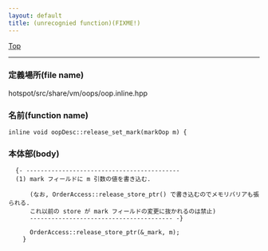 ```yaml
---
layout: default
title: (unrecognied function)(FIXME!)
---
```

[Top](../index.html)

--- 
### 定義場所(file name)
hotspot/src/share/vm/oops/oop.inline.hpp

### 名前(function name)
```
inline void oopDesc::release_set_mark(markOop m) {
```

### 本体部(body)
```
  {- -------------------------------------------
  (1) mark フィールドに m 引数の値を書き込む.
  
      (なお, OrderAccess::release_store_ptr() で書き込むのでメモリバリアも張られる.
      これ以前の store が mark フィールドの変更に抜かれるのは禁止)
      ---------------------------------------- -}

	  OrderAccess::release_store_ptr(&_mark, m);
	}
	
```


